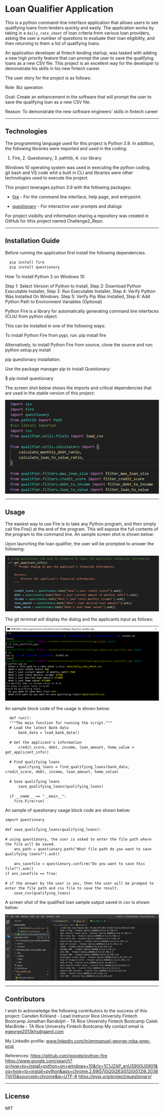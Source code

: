 # Loan Qualifier Application

This is a python command-line interface application that allows users to see qualifying loans from lenders quickly and easily. The application works by taking in a `daily_rate_sheet` of loan criteria from various loan providers, asking the user a number of questions to evaluate their loan eligibility, and then returning to them a list of qualifying loans.

An application developer at fintech lending startup, was tasked with adding a new high priority feature that can prompt the user to save the qualifying loans as a new CSV file.  This project is an excellent way for the developer to demonstrate his skills in his new fintech career.

The user story for the project is as follows:

Role: Biz operation

Goal: Create an enhancement in the software that will prompt the user to save the qualifying loan as a new CSV file.

Reason: To demonstrate the new software engineers’ skills in fintech career

---

## Technologies
The programming language used for this project is Python 3.9. In addition, the following libraries were imported and used in the coding:
1. Fire, 2. Questionary, 3. pathlib, 4. csv library

Windows 10 operating system was used in executing the python coding.  
git bash and VS code whit a built in CLI and libraries were other technologies used to execute the project.

This project leverages python 3.9 with the following packages:

* [fire](https://github.com/google/python-fire) - For the command line interface, help page, and entrypoint.

* [questionary](https://github.com/tmbo/questionary) - For interactive user prompts and dialogs

For project visibilty and information sharing a repository was created in GitHub for tthis project named Challenge2_Repo.

---

## Installation Guide
Before running the application first install the following dependencies.
```python
  pip install fire
  pip install questionary
```
How To Install Python 3 on Windows 10

Step 1: Select Version of Python to Install, Step 2: Download Python Executable Installer, Step 3: Run Executable Installer, Step 4: Verify Python Was Installed On Windows.
Step 5: Verify Pip Was Installed, Step 6: Add Python Path to Environment Variables (Optional)

Python Fire is a library for automatically generating command line interfaces (CLIs) from python object. 

This can be installed in one of the following ways:

To install Python Fire from pypi, run:
pip install fire

Alternatively, to install Python Fire from source, clone the source and run:
python setup.py install

pip questionary installation:

Use the package manager pip to install Questionary:

$ pip install questionary

The screen shot below shows the imports and critical dependencies that are used in the stable version of this project:

![Loan Qualifier Prompts](Images/com_line_inter.png)

---

## Usage
The easiest way to use Fire is to take any Python program, and then simply call fire.Fire() at the end of the program. This will expose the full contents of the program to the command line. An sample screen shot is shown below:

Upon launching the loan qualifier, the user will be prompted to answer the following:

![Loan Qualifier Prompts](Images/Questionary_for_Applicants_bank_info.png)


The git terminal will display the dialog and the applicants input as follows:

![Loan Qualifier Prompts](Images/git_terminal_user_dialog.png)


An sample block code of fire usage is shown below:

      def run():
      """The main function for running the script."""
      # Load the latest Bank data
          bank_data = load_bank_data()

      # Get the applicant's information
          credit_score, debt, income, loan_amount, home_value = get_applicant_info()

      # Find qualifying loans
          qualifying_loans = find_qualifying_loans(bank_data, credit_score, debt, income, loan_amount, home_value)

      # Save qualifying loans
          save_qualifying_loans(qualifying_loans)

      if __name__ == "__main__":
        fire.Fire(run)

An sample of questionary usage block code are shown below:

    import questionary

    def save_qualifying_loans(qualifying_loans):
    
    # using questionary, the user is asked to enter the file path where the file will be saved.
        ans_path = questionary.path("What file path do you want to save qualifying loans?").ask()

        ans_savefile = questionary.confirm("Do you want to save this file?").ask()
    if ans_savefile == True: 
         
    # if the answer by the user is yes, then the user will be promped to enter the file path and csv file to save the result.
        save_csv(qualifying_loans)

A screen shot of the qualified loan sample output saved in csv is shown below:

![Save qualifying loan](Images/Qualifying_loan_output_csv3.png)


---
## Contributors
I wish to acknowledge the following contributors to the success of this project:
  Camden Kirkland - Lead instrucor Rice University Fintech Bootcamp
  Jonathan Randolph - TA  Rice University Fintech Bootcamp
  Caleb MacBride - TA  Rice University Fintech Bootcamp
My contact email is egeorge2013khs@gamil.com 

My LinkedIn profile: www.linkedin.com/in/emmanuel-george-mba-pmp-pcqi

References:
https://github.com/google/python-fire
https://www.google.com/search?q=how+to+install+python+on+windows+10&rlz=1C1JZAP_enUS900US901&oq=how+to+install+python&aqs=chrome.2.69i57j0i20i263i512j0i512l8.20367j0j15&sourceid=chrome&ie=UTF-8
https://pypi.org/project/questionary/

---

## License

MIT
